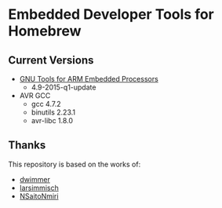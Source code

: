 # Embedded Developer Tools for Homebrew

## Current Versions

- [GNU Tools for ARM Embedded Processors](https://launchpad.net/gcc-arm-embedded)
    + 4.9-2015-q1-update
- AVR GCC
    + gcc 4.7.2
    + binutils 2.23.1
    + avr-libc 1.8.0

## Thanks

This repository is based on the works of:

- [dwimmer](https://github.com/dwimmer/homebrew-gcc-arm-embedded)
- [larsimmisch](https://github.com/larsimmisch/homebrew-avr)
- [NSaitoNmiri](https://github.com/NSaitoNmiri/homebrew-msp430-gcc)